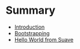 # Summary

* [Introduction](README.md)
* [Bootstrapping](bootstrapping.md)
* [Hello World from Suave](hello_world_from_suave.md)